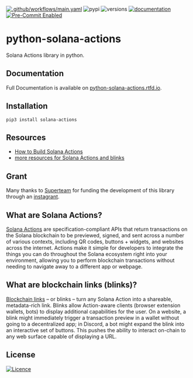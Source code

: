 [![.github/workflows/main.yaml](https://github.com/xeroc/python-solana-actions/actions/workflows/main.yaml/badge.svg?branch=main)](https://github.com/xeroc/python-solana-actions/actions/workflows/main.yaml)
![pypi](https://img.shields.io/pypi/v/solana-actions.svg)
![versions](https://img.shields.io/pypi/pyversions/solana-actions.svg)
[![documentation](https://readthedocs.org/projects/python-solana-actions/badge/?version=latest)](https://python-solana-actions.readthedocs.org)
[![Pre-Commit Enabled](https://img.shields.io/badge/pre--commit-enabled-brightgreen?logo=pre-commit)](https://github.com/pre-commit/pre-commit)

# python-solana-actions

Solana Actions library in python.

## Documentation

Full Documentation is available on [python-solana-actions.rtfd.io](https://python-solana-actions.rtfd.io).

## Installation

    pip3 install solana-actions

## Resources

- [How to Build Solana Actions](https://youtu.be/kCht01Ycif0)
- [more resources for Solana Actions and blinks](https://solana.com/solutions/actions)

## Grant

Many thanks to [Superteam](https://de.superteam.fun/) for funding the development of this library through an [instagrant](https://earn.superteam.fun/grants/).

## What are Solana Actions?

[Solana Actions](https://solana.com/docs/advanced/actions#actions) are
specification-compliant APIs that return transactions on the Solana blockchain
to be previewed, signed, and sent across a number of various contexts, including
QR codes, buttons + widgets, and websites across the internet. Actions make it
simple for developers to integrate the things you can do throughout the Solana
ecosystem right into your environment, allowing you to perform blockchain
transactions without needing to navigate away to a different app or webpage.

## What are blockchain links (blinks)?

[Blockchain links](https://solana.com/docs/advanced/actions#blinks) – or blinks
– turn any Solana Action into a shareable, metadata-rich link. Blinks allow
Action-aware clients (browser extension wallets, bots) to display additional
capabilities for the user. On a website, a blink might immediately trigger a
transaction preview in a wallet without going to a decentralized app; in
Discord, a bot might expand the blink into an interactive set of buttons. This
pushes the ability to interact on-chain to any web surface capable of displaying
a URL.

## License

[![Licence](https://img.shields.io/github/license/Ileriayo/markdown-badges?style=for-the-badge)](./LICENSE)
